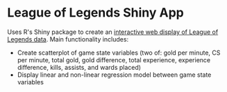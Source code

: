 # League of Legends Shiny App

Uses R's Shiny package to create an [interactive web display of League of Legends data](https://rchou22.shinyapps.io/Rebecca_HCBPS_Shiny_App_Project/). Main functionality includes: 
* Create scatterplot of game state variables (two of: gold per minute, CS per minute, total gold, gold difference, total experience, experience difference, kills, assists, and wards placed)
* Display linear and non-linear regression model between game state variables
